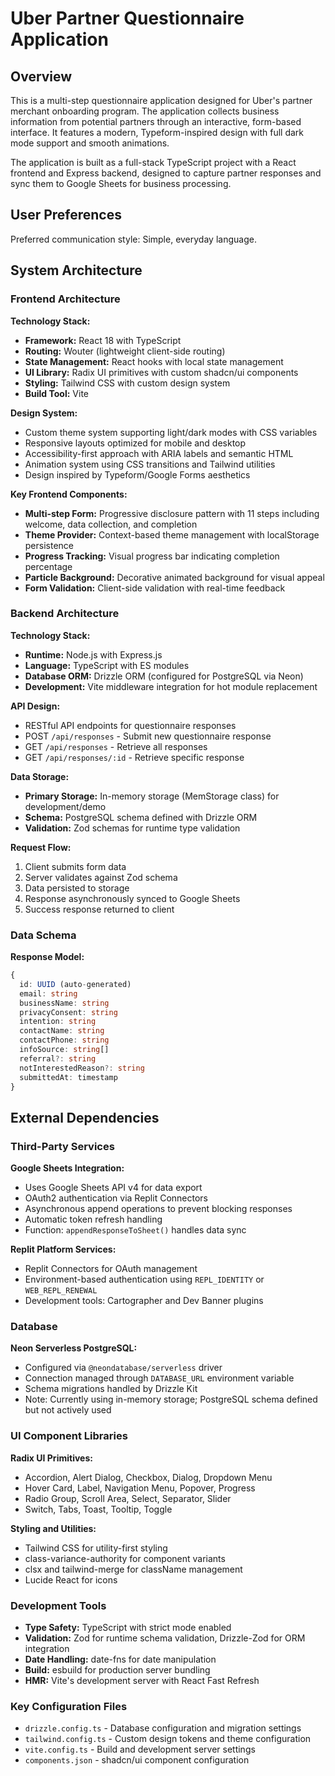 # Uber Partner Questionnaire Application

## Overview

This is a multi-step questionnaire application designed for Uber's partner merchant onboarding program. The application collects business information from potential partners through an interactive, form-based interface. It features a modern, Typeform-inspired design with full dark mode support and smooth animations.

The application is built as a full-stack TypeScript project with a React frontend and Express backend, designed to capture partner responses and sync them to Google Sheets for business processing.

## User Preferences

Preferred communication style: Simple, everyday language.

## System Architecture

### Frontend Architecture

**Technology Stack:**
- **Framework:** React 18 with TypeScript
- **Routing:** Wouter (lightweight client-side routing)
- **State Management:** React hooks with local state management
- **UI Library:** Radix UI primitives with custom shadcn/ui components
- **Styling:** Tailwind CSS with custom design system
- **Build Tool:** Vite

**Design System:**
- Custom theme system supporting light/dark modes with CSS variables
- Responsive layouts optimized for mobile and desktop
- Accessibility-first approach with ARIA labels and semantic HTML
- Animation system using CSS transitions and Tailwind utilities
- Design inspired by Typeform/Google Forms aesthetics

**Key Frontend Components:**
- **Multi-step Form:** Progressive disclosure pattern with 11 steps including welcome, data collection, and completion
- **Theme Provider:** Context-based theme management with localStorage persistence
- **Progress Tracking:** Visual progress bar indicating completion percentage
- **Particle Background:** Decorative animated background for visual appeal
- **Form Validation:** Client-side validation with real-time feedback

### Backend Architecture

**Technology Stack:**
- **Runtime:** Node.js with Express.js
- **Language:** TypeScript with ES modules
- **Database ORM:** Drizzle ORM (configured for PostgreSQL via Neon)
- **Development:** Vite middleware integration for hot module replacement

**API Design:**
- RESTful API endpoints for questionnaire responses
- POST `/api/responses` - Submit new questionnaire response
- GET `/api/responses` - Retrieve all responses
- GET `/api/responses/:id` - Retrieve specific response

**Data Storage:**
- **Primary Storage:** In-memory storage (MemStorage class) for development/demo
- **Schema:** PostgreSQL schema defined with Drizzle ORM
- **Validation:** Zod schemas for runtime type validation

**Request Flow:**
1. Client submits form data
2. Server validates against Zod schema
3. Data persisted to storage
4. Response asynchronously synced to Google Sheets
5. Success response returned to client

### Data Schema

**Response Model:**
```typescript
{
  id: UUID (auto-generated)
  email: string
  businessName: string
  privacyConsent: string
  intention: string
  contactName: string
  contactPhone: string
  infoSource: string[]
  referral?: string
  notInterestedReason?: string
  submittedAt: timestamp
}
```

## External Dependencies

### Third-Party Services

**Google Sheets Integration:**
- Uses Google Sheets API v4 for data export
- OAuth2 authentication via Replit Connectors
- Asynchronous append operations to prevent blocking responses
- Automatic token refresh handling
- Function: `appendResponseToSheet()` handles data sync

**Replit Platform Services:**
- Replit Connectors for OAuth management
- Environment-based authentication using `REPL_IDENTITY` or `WEB_REPL_RENEWAL`
- Development tools: Cartographer and Dev Banner plugins

### Database

**Neon Serverless PostgreSQL:**
- Configured via `@neondatabase/serverless` driver
- Connection managed through `DATABASE_URL` environment variable
- Schema migrations handled by Drizzle Kit
- Note: Currently using in-memory storage; PostgreSQL schema defined but not actively used

### UI Component Libraries

**Radix UI Primitives:**
- Accordion, Alert Dialog, Checkbox, Dialog, Dropdown Menu
- Hover Card, Label, Navigation Menu, Popover, Progress
- Radio Group, Scroll Area, Select, Separator, Slider
- Switch, Tabs, Toast, Tooltip, Toggle

**Styling and Utilities:**
- Tailwind CSS for utility-first styling
- class-variance-authority for component variants
- clsx and tailwind-merge for className management
- Lucide React for icons

### Development Tools

- **Type Safety:** TypeScript with strict mode enabled
- **Validation:** Zod for runtime schema validation, Drizzle-Zod for ORM integration
- **Date Handling:** date-fns for date manipulation
- **Build:** esbuild for production server bundling
- **HMR:** Vite's development server with React Fast Refresh

### Key Configuration Files

- `drizzle.config.ts` - Database configuration and migration settings
- `tailwind.config.ts` - Custom design tokens and theme configuration
- `vite.config.ts` - Build and development server settings
- `components.json` - shadcn/ui component configuration